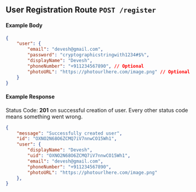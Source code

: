 ## User Registration Route `POST /register`

#### Example Body

```json
{
	"user": {
		"email": "devesh@gmail.com",
		"password": "cryptographicstringwith1234#$%",
		"displayName": "Devesh",
		"phoneNumber": "+911234567890", // Optional
		"photoURL": "https://photourlhere.com/image.png" // Optional
	}
}
```

#### Example Response

Status Code: **201** on successful creation of user.
Every other status code means something went wrong.

```json
{
    "message": "Successfully created user",
    "id": "OXNO2N68O6ZCMQ7iV7nnwCO15Wh1",
    "user": {
        "displayName": "Devesh",
        "uid": "OXNO2N68O6ZCMQ7iV7nnwCO15Wh1",
        "email": "devesh@gmail.com",
		"phoneNumber": "+911234567890",
		"photoURL": "https://photourlhere.com/image.png"
    },
}
```
